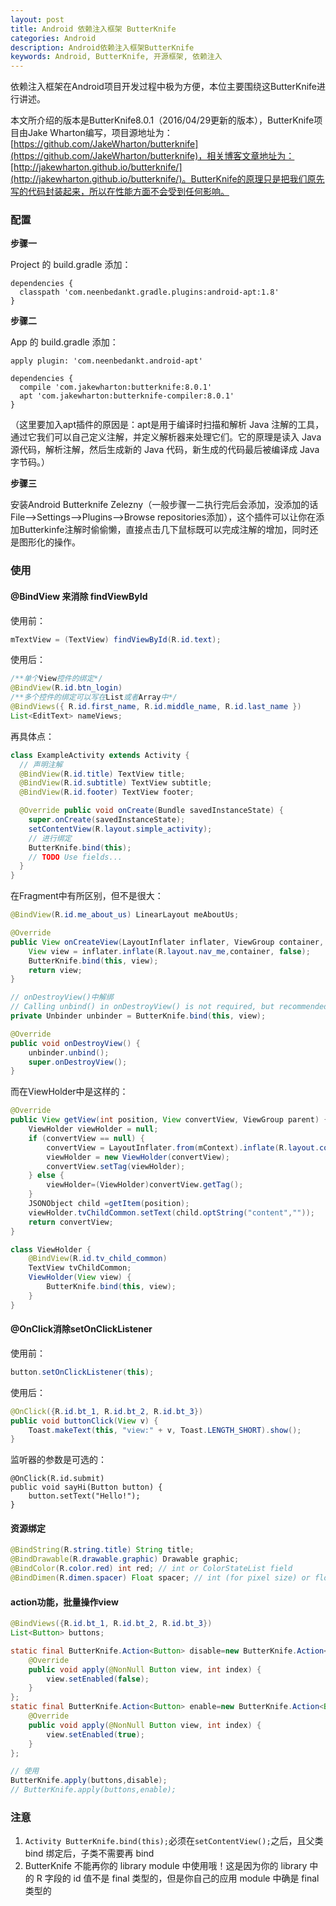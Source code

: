 ```yaml
---
layout: post
title: Android 依赖注入框架 ButterKnife
categories: Android
description: Android依赖注入框架ButterKnife
keywords: Android, ButterKnife, 开源框架, 依赖注入
---
```


依赖注入框架在Android项目开发过程中极为方便，本位主要围绕这ButterKnife进行讲述。

本文所介绍的版本是ButterKnife8.0.1（2016/04/29更新的版本），ButterKnife项目由Jake Wharton编写，项目源地址为：[https://github.com/JakeWharton/butterknife](https://github.com/JakeWharton/butterknife)，相关博客文章地址为：[http://jakewharton.github.io/butterknife/](http://jakewharton.github.io/butterknife/)。ButterKnife的原理只是把我们原先写的代码封装起来，所以在性能方面不会受到任何影响。

### 配置

**步骤一**

Project 的 build.gradle 添加：

```
dependencies {
  classpath 'com.neenbedankt.gradle.plugins:android-apt:1.8'
}
```

**步骤二**

App 的 build.gradle 添加：

```
apply plugin: 'com.neenbedankt.android-apt'

dependencies {
  compile 'com.jakewharton:butterknife:8.0.1'
  apt 'com.jakewharton:butterknife-compiler:8.0.1'
}
```

（这里要加入apt插件的原因是：apt是用于编译时扫描和解析 Java 注解的工具，通过它我们可以自己定义注解，并定义解析器来处理它们。它的原理是读入 Java 源代码，解析注解，然后生成新的 Java 代码，新生成的代码最后被编译成 Java 字节码。）

**步骤三**

安装Android Butterknife Zelezny（一般步骤一二执行完后会添加，没添加的话File-->Settings-->Plugins-->Browse repositories添加），这个插件可以让你在添加Butterkinfe注解时偷偷懒，直接点击几下鼠标既可以完成注解的增加，同时还是图形化的操作。

### 使用

#### @BindView 来消除 findViewById

使用前：

```java
mTextView = (TextView) findViewById(R.id.text);
```

使用后：

```java
/**单个View控件的绑定*/
@BindView(R.id.btn_login)
/**多个控件的绑定可以写在List或者Array中*/
@BindViews({ R.id.first_name, R.id.middle_name, R.id.last_name })
List<EditText> nameViews;
```

再具体点：

```java
class ExampleActivity extends Activity {
  // 声明注解
  @BindView(R.id.title) TextView title;
  @BindView(R.id.subtitle) TextView subtitle;
  @BindView(R.id.footer) TextView footer;

  @Override public void onCreate(Bundle savedInstanceState) {
    super.onCreate(savedInstanceState);
    setContentView(R.layout.simple_activity);
    // 进行绑定
    ButterKnife.bind(this);
    // TODO Use fields...
  }
}
```

在Fragment中有所区别，但不是很大：

```java
@BindView(R.id.me_about_us) LinearLayout meAboutUs;

@Override
public View onCreateView(LayoutInflater inflater, ViewGroup container, Bundle savedInstanceState) {
	View view = inflater.inflate(R.layout.nav_me,container, false);
	ButterKnife.bind(this, view);
	return view;
}

// onDestroyView()中解绑
// Calling unbind() in onDestroyView() is not required, but recommended.
private Unbinder unbinder = ButterKnife.bind(this, view);

@Override
public void onDestroyView() {
	unbinder.unbind();
	super.onDestroyView();
}
```

而在ViewHolder中是这样的：

```java
@Override
public View getView(int position, View convertView, ViewGroup parent) {
	ViewHolder viewHolder = null;
	if (convertView == null) {
		convertView = LayoutInflater.from(mContext).inflate(R.layout.common_laguage_child_item, null);
		viewHolder = new ViewHolder(convertView);
		convertView.setTag(viewHolder);
	} else {
		viewHolder=(ViewHolder)convertView.getTag();
	}
	JSONObject child =getItem(position);
	viewHolder.tvChildCommon.setText(child.optString("content",""));
	return convertView;
}

class ViewHolder {
	@BindView(R.id.tv_child_common)
	TextView tvChildCommon;
	ViewHolder(View view) {
		ButterKnife.bind(this, view);
	}
}
```
#### @OnClick消除setOnClickListener

使用前：

```java
button.setOnClickListener(this);
```

使用后：

```java
@OnClick({R.id.bt_1, R.id.bt_2, R.id.bt_3})
public void buttonClick(View v) {
    Toast.makeText(this, "view:" + v, Toast.LENGTH_SHORT).show();
}
```

监听器的参数是可选的：

```
@OnClick(R.id.submit)
public void sayHi(Button button) { 
    button.setText("Hello!");
}
```
#### 资源绑定

```java
@BindString(R.string.title) String title; 
@BindDrawable(R.drawable.graphic) Drawable graphic; 
@BindColor(R.color.red) int red; // int or ColorStateList field 
@BindDimen(R.dimen.spacer) Float spacer; // int (for pixel size) or float (for exact value) field
```
#### action功能，批量操作view

```java
@BindViews({R.id.bt_1, R.id.bt_2, R.id.bt_3})
List<Button> buttons;

static final ButterKnife.Action<Button> disable=new ButterKnife.Action<Button>() {
    @Override
    public void apply(@NonNull Button view, int index) {
        view.setEnabled(false);
    }
};
static final ButterKnife.Action<Button> enable=new ButterKnife.Action<Button>() {
    @Override
    public void apply(@NonNull Button view, int index) {
        view.setEnabled(true);
    }
};

// 使用
ButterKnife.apply(buttons,disable);
// ButterKnife.apply(buttons,enable);
```
### 注意

1. `Activity ButterKnife.bind(this);`必须在`setContentView();`之后，且父类 bind 绑定后，子类不需要再 bind 
2. ButterKnife 不能再你的 library module 中使用哦！这是因为你的 library 中的 R 字段的 id 值不是 final 类型的，但是你自己的应用 module 中确是 final 类型的

